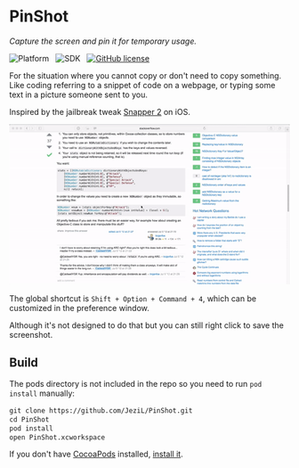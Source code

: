 # PinShot

*Capture the screen and pin it for temporary usage.*

![Platform](https://img.shields.io/badge/platform-macOS-orange.svg)&nbsp;&nbsp;&nbsp;![SDK](https://img.shields.io/badge/SDK-10.12-lightgrey.svg)&nbsp;&nbsp;&nbsp;[![GitHub license](https://img.shields.io/badge/license-GPLv2-blue.svg)](https://raw.githubusercontent.com/JeziL/IPASearch/master/LICENSE)

For the situation where you cannot copy or don't need to copy something. Like coding referring to a snippet of code on a webpage, or typing some text in a picture someone sent to you.

Inspired by the jailbreak tweak [Snapper 2](http://moreinfo.thebigboss.org/moreinfo/depiction.php?file=snapper2Dp) on iOS.

![gif](Assets/pinshot.gif)

The global shortcut is `Shift + Option + Command + 4`, which can be customized in the preference window.

Although it's not designed to do that but you can still right click to save the screenshot.

## Build

The pods directory is not included in the repo so you need to run `pod install` manually:

```
git clone https://github.com/JeziL/PinShot.git
cd PinShot
pod install
open PinShot.xcworkspace
```

If you don't have [CocoaPods](https://cocoapods.org/) installed, [install it](https://guides.cocoapods.org/using/getting-started.html#installation).

